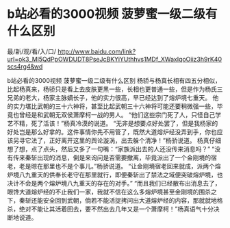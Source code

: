 # b站必看的3000视频 菠萝蜜一级二级有什么区别

最/新/观/看/入/口/ http://www.baidu.com/link?url=ok3_Ml5QdPpOWDUDT8PseJcBKYiYUthhvs1MDf_XWaxIqoOiiz3h9rK40scs4rg4&wd

b站必看的3000视频 菠萝蜜一级二级有什么区别
杨骄与杨真长相有四五分相似，比起杨真来，杨骄只是看上去皮肤更黑一些，长相也更普通一些，但是作为杨氏三兄弟的老大，杨家主脉嫡长子，他的实力很高，早已经达到了熔炉境七重天。
    他的实力堪比武朝的三十六神将，甚至比起武朝三十六神将可能还要稍微强一些，毕竟也曾经是和武朝无双侯萧摩柯一战的男人。
    “他们这些宗门死了人，只怪自己学艺不精，死了活该！”杨真冷漠的说道。
    “无非是想要点好处罢了，但是我杨家的好处岂是那么好拿的。这件事情你先不用管了，既然大道熔炉经没弄到手，你也应该另寻它法了，正好离开这里的舆论漩涡，出去躲个清净！”杨骄说道。
    杨真仔细想了想，点了点头，然后又多了一句嘴：“家族派出去的人还没传来消息吗？”
    “没有传来秦斩出现的消息，倒是来询问是否需要撤离，毕竟派出了一个金刚境的宿老，老是晾在那里也不是个事儿。”杨骄说道。
    “让金刚境宿老回来就成，派两个熔炉境八九重天的供奉长老守在那里就行，即便秦斩出了禁法之域便突破熔炉境，也决计不会是两个熔炉境八九重天的存在的对手。”
    “而且我们已经散布出消息去了，眼馋大道熔炉经的不止我们一家，我就不信在这么多熔炉境甚至金刚境的围杀之下，秦斩还能安全回到武朝，倘若不能活捉拷问出大道熔炉经的内容，那就就地格杀，绝对不能让其活着回去，要不然出去几年又是一个萧摩柯！”杨真语气十分决断地说道。
